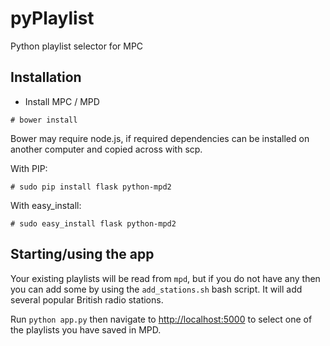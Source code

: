 # pyPlaylist
Python playlist selector for MPC

## Installation

* Install MPC / MPD

```
# bower install
```

Bower may require node.js, if required dependencies can be installed on another computer and copied across with scp.

With PIP:

```
# sudo pip install flask python-mpd2
```

With easy_install:
```
# sudo easy_install flask python-mpd2
```

## Starting/using the app

Your existing playlists will be read from `mpd`, but if you do not have any then you can add some by using the `add_stations.sh` bash script. It will add several popular British radio stations.

Run `python app.py` then navigate to [http://localhost:5000](http://localhost:5000) to select one of the playlists you have saved in MPD.

